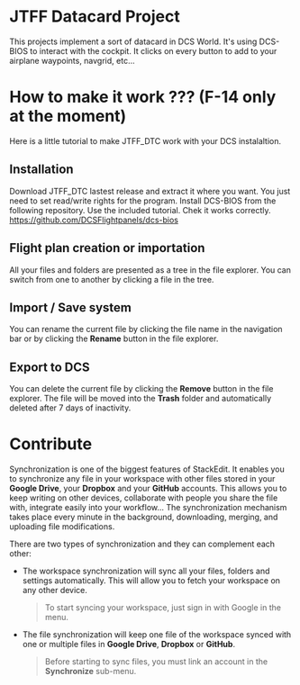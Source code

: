 # JTFF Datacard Project

This projects implement a sort of datacard in DCS World. It's using DCS-BIOS to interact with the cockpit. It clicks on every button to add to your airplane waypoints, navgrid, etc...

# How to make it work ??? (F-14 only at the moment)

Here is a little tutorial to make JTFF_DTC work with your DCS instalaltion.

## Installation

Download JTFF_DTC lastest release and extract it where you want. You just need to set read/write rights for the program.
Install DCS-BIOS from the following repository. Use the included tutorial. Chek it works correctly. https://github.com/DCSFlightpanels/dcs-bios

## Flight plan creation or importation

All your files and folders are presented as a tree in the file explorer. You can switch from one to another by clicking a file in the tree.

## Import / Save system

You can rename the current file by clicking the file name in the navigation bar or by clicking the **Rename** button in the file explorer.

## Export to DCS

You can delete the current file by clicking the **Remove** button in the file explorer. The file will be moved into the **Trash** folder and automatically deleted after 7 days of inactivity.

# Contribute

Synchronization is one of the biggest features of StackEdit. It enables you to synchronize any file in your workspace with other files stored in your **Google Drive**, your **Dropbox** and your **GitHub** accounts. This allows you to keep writing on other devices, collaborate with people you share the file with, integrate easily into your workflow... The synchronization mechanism takes place every minute in the background, downloading, merging, and uploading file modifications.

There are two types of synchronization and they can complement each other:

- The workspace synchronization will sync all your files, folders and settings automatically. This will allow you to fetch your workspace on any other device.
	> To start syncing your workspace, just sign in with Google in the menu.

- The file synchronization will keep one file of the workspace synced with one or multiple files in **Google Drive**, **Dropbox** or **GitHub**.
	> Before starting to sync files, you must link an account in the **Synchronize** sub-menu.